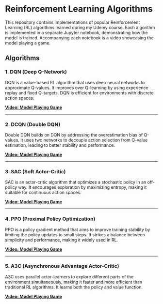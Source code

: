 # Reinforcement Learning Algorithms

This repository contains implementations of popular Reinforcement Learning (RL) algorithms learned during my Udemy course. Each algorithm is implemented in a separate Jupyter notebook, demonstrating how the model is trained. Accompanying each notebook is a video showcasing the model playing a game.

## Algorithms

### 1. **DQN (Deep Q-Network)**  
DQN is a value-based RL algorithm that uses deep neural networks to approximate Q-values. It improves over Q-learning by using experience replay and fixed Q-targets. DQN is efficient for environments with discrete action spaces.

**[Video: Model Playing Game](DQN/game_video.mp4)**

---

### 2. **DCQN (Double DQN)**  
Double DQN builds on DQN by addressing the overestimation bias of Q-values. It uses two networks to decouple action selection from Q-value estimation, leading to better stability and performance.

**[Video: Model Playing Game](DCQN/game_video.mp4)**

---

### 3. **SAC (Soft Actor-Critic)**  
SAC is an actor-critic algorithm that optimizes a stochastic policy in an off-policy way. It encourages exploration by maximizing entropy, making it suitable for continuous action spaces.

**[Video: Model Playing Game](SAC/game_video.mp4)**

---

### 4. **PPO (Proximal Policy Optimization)**  
PPO is a policy gradient method that aims to improve training stability by limiting the policy updates to small steps. It strikes a balance between simplicity and performance, making it widely used in RL.

**[Video: Model Playing Game](PPO/game_video.mp4)**

---

### 5. **A3C (Asynchronous Advantage Actor-Critic)**  
A3C uses parallel actor-learners to explore different parts of the environment simultaneously, making it faster and more efficient than traditional RL algorithms. It learns both the policy and value function.

**[Video: Model Playing Game](A3C/game_video.mp4)**
